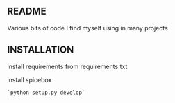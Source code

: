 README
------

Various bits of code I find myself using in many projects

INSTALLATION
------------

install requirements from requirements.txt


install spicebox

    `python setup.py develop`



